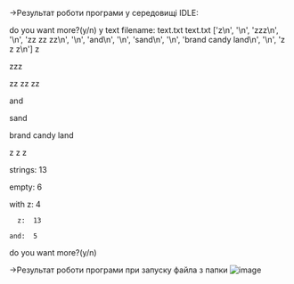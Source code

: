 ->Результат роботи програми у середовищі IDLE:

do you want more?(y/n)
y
text filename:
text.txt
text.txt
['z\n', '\n', 'zzz\n', '\n', 'zz zz zz\n', '\n', 'and\n', '\n', 'sand\n', '\n', 'brand candy land\n', '\n', 'z z z\n']
z

zzz

zz zz zz

and

sand

brand candy land

z z z

strings:  13
  
  empty:  6
 
 with z:  4
      
      z:  13
    
    and:  5

do you want more?(y/n)

->Результат роботи програми при запуску файла з папки
![image](https://user-images.githubusercontent.com/127214573/229598356-f4a8bedf-4253-4c11-a71e-4185fba63c85.png)
